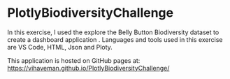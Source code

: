 # PlotlyBiodiversityChallenge
 
In this exercise, I used the explore the Belly Button Biodiversity dataset  to create a dashboard application . Languages and tools used in this exercise are VS Code, HTML, Json and Ploty. 

This application is hosted on GitHub pages at: https://vihaveman.github.io/PlotlyBiodiversityChallenge/
